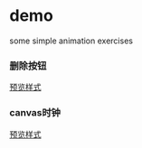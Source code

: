 # demo
some simple animation exercises


### 删除按钮
[预览样式](https://syinho.github.io/demo/删除按钮.html)

### canvas时钟
[预览样式](https://syinho.github.io/demo/canvas时钟.html)